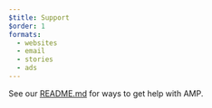```yaml
---
$title: Support
$order: 1
formats:
  - websites
  - email
  - stories
  - ads
---
```


<!--
This file is imported from https://github.com/ampproject/amphtml/blob/master/SUPPORT.md.
Please do not change this file.
If you have found a bug or an issue please
have a look and request a pull request there.
-->

See our [README.md](https://github.com/ampproject/amphtml/blob/master/./README.md) for ways to get help with AMP.